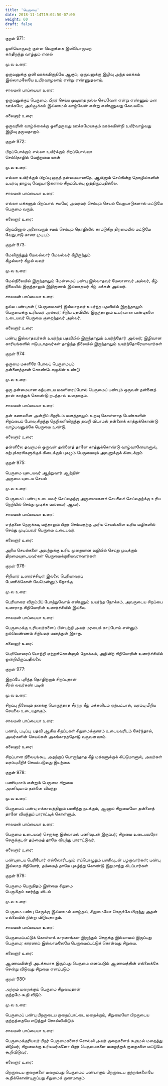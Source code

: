 ```yaml
---
title: 'பெருமை'
date: 2018-11-14T19:02:50-07:00
weight: 60
draft: false
---
```



குறள்  971:

ஒளியொருவற் குள்ள வெறுக்கை இளியொருவற்  
கஃதிறந்து வாழ்தும் எனல்

மு.வ உரை:

ஒருவனுக்கு ஒளி ஊக்கமிகுதியே ஆகும், ஒருவனுக்கு இழிவு அந்த ஊக்கம் இல்லாமலேயே உயிர்வாழலாம் என்று எண்ணுதலாம்.

சாலமன் பாப்பையா உரை:

ஒருவனுக்குப் பெருமை, பிறர் செய்ய முடியாத நல்ல செய்வேன் என்று எண்ணும் மன ஊக்கமே; அவ்வூக்கம் இல்லாமல் வாழ்வேன் என்று எண்ணுவது கேவலமே.

கலைஞர் உரை:

ஒருவரின் வாழ்க்கைக்கு ஒளிதருவது ஊக்கமேயாகும் ஊக்கமின்றி உயிர்வாழ்வது இழிவு தருவதாகும்

குறள்  972:

பிறப்பொக்கும் எல்லா உயிர்க்கும் சிறப்பொவ்வா  
செய்தொழில் வேற்றுமை யான்

மு.வ உரை:

எல்லா உயிர்க்கும் பிறப்பு ஒருத் தன்மையானதே, ஆயினும் செய்கின்ற தொழில்களின் உயர்வு தாழ்வு வேறுபாடுகளால் சிறப்பியல்பு ஒத்திருப்பதில்லை.

சாலமன் பாப்பையா உரை:

எல்லா மக்களும் பிறப்பால் சமம‌ே; அவரவர் செய்யும் செயல் வேறுபாடுகளால் மட்டுமே பெருமை வரும்.

கலைஞர் உரை:

பிறப்பினால் அனைவரும் சமம் செய்யும் தொழிலில் காட்டுகிற திறமையில் மட்டுமே வேறுபாடு காண முடியும்

குறள்  973:

மேலிருந்துத் மேலல்லார் மேலல்லர் கீழிருந்தும்  
கீழல்லார் கீழல் லவர்

மு.வ உரை:

மேல்நிலையில் இருந்தாலும் மேன்மைப் பண்பு இல்லாதவர் மேலானவர் அல்லர், கீழ் நிலையில் இருந்தாலும் இழிகுணம் இல்லாதவர் கீழ் மக்கள் அல்லர்.

சாலமன் பாப்பையா உரை:

நல்ல பண்புகள் ( பெருமைகள்) இல்லாதவர் உயர்ந்த பதவியில் இருந்தாலும் பெருமைக்கு உரியவர் அல்லர்; சிறிய பதவியில் இருந்தாலும் உயர்வான பண்புகளை உடையவர் பெருமை குறைந்தவர் அல்லர்.

கலைஞர் உரை:

பண்பு இல்லாதவர்கள் உயர்ந்த பதவியில் இருந்தாலும் உயர்ந்தோர் அல்லர்; இழிவான காரியங்களில் ஈடுபடாதவர்கள் தாழ்ந்த நிலையில் இருந்தாலும் உயர்ந்தோரேயாவார்கள்

குறள்  974:

ஒருமை மகளிரே போலப் பெருமையும்  
தன்னைத்தான் கொண்டொழுகின் உண்டு

மு.வ உரை:

ஒரு தன்மையான கற்புடைய மகளிரைப்போல் பெருமைப் பண்பும் ஒருவன் தன்னைத் தான் காத்துக் கொண்டு நடந்தால் உளதாகும்.

சாலமன் பாப்பையா உரை:

தன் கணவனை அன்றிப் பிறரிடம் மனத்தாலும் உறவு கொள்ளாத பெண்களின் சிறப்பைப் போல,சிறந்து நெறிகளிலிருந்து தவறி விடாமல் தன்னைக் காத்துக்கொண்டு வாழ்பவனுக்கே பெருமை உண்டு.

கலைஞர் உரை:

தன்னிலை தவறாமல் ஒருவன் தன்னைத் தானே காத்துக்கொண்டு வாழ்வானேயானால், கற்புக்கரசிகளுக்குக் கிடைக்கும் புகழும் பெருமையும் அவனுக்குக் கிடைக்கும்

குறள்  975:

பெருமை யுடையவர் ஆற்றுவார் ஆற்றின்  
அருமை யுடைய செயல்

மு.வ உரை:

பெருமைப் பண்பு உடையவர் செய்வதற்கு அருமையானச் செயலைச் செய்வதற்க்கு உரிய நெறியில் செய்து முடிக்க வல்லவர் ஆவர்.

சாலமன் பாப்பையா உரை:

எத்தனை நெருக்கடி வந்தாலும் பிறர் செய்வதற்கு அரிய செயல்களை உரிய வழிகளில் செய்து முடிப்பவர் பெருமை உடையவர்.

கலைஞர் உரை:

அரிய செயல்களை அவற்றுக்கு உரிய முறையான வழியில் செய்து முடிக்கும் திறமையுடையவர்கள் பெருமைக்குரியவராவார்கள்

குறள்  976:

சிறியார் உணர்ச்சியுள் இல்லை பெரியாரைப்  
பேணிக்கொள் வேமென்னும் நோக்கு

மு.வ உரை:

பெரியாரை விரும்பிப் போற்றுவோம் எண்ணும் உயர்ந்த நோக்கம், அவருடைய சிறப்பை உணராத சிறியோரின் உணர்ச்சியில் இல்லை.

சாலமன் பாப்பையா உரை:

பெருமைக்கு உரியவர்களைப் பின்பற்றி அவர் மரபைக் காப்போம் என்னும் நல்லெண்ணம் சிறியவர் மனத்துள் இராது.

கலைஞர் உரை:

பெரியோரைப் போற்றி ஏற்றுக்கொள்ளும் நோக்கம், அறிவிற் சிறியோரின் உணர்ச்சியில் ஒன்றியிருப்பதில்லை

குறள்  977:

இறப்பே புரிந்த தொழிற்றாம் சிறப்புதான்  
சீரல் லவர்கண் படின்

மு.வ உரை:

சிறப்பு நிலையும் தனக்கு பொருந்தாத சீரற்ற கீழ் மக்களிடம் ஏற்பட்டால், வரம்பு மீறிய செயலை உடையதாகும்.

சாலமன் பாப்பையா உரை:

பணம், படிப்பு, பதவி ஆகிய சிறப்புகள் சிறுமைக்குணம் உடையவரிடம் சேர்ந்தால், அவர்களின் செயல்கள் அகங்காரத்தோடு வருவனவாம்.

கலைஞர் உரை:

சிறப்பான நிலையுங்கூட அதற்குப் பொருந்தாத கீழ் மக்களுக்குக் கிட்டுமானால், அவர்கள் வரம்புமீறிச் செயல்படுவது இயற்கை

குறள்  978:

பணியுமாம் என்றும் பெருமை சிறுமை  
அணியுமாம் தன்னை வியந்து

மு.வ உரை:

பெருமைப் பண்பு எக்காலத்திலும் பணிந்து நடக்கும், ஆனால் சிறுமையோ தன்னைத் தானே வியந்துப் பாராட்டிக் கொள்ளும்.

சாலமன் பாப்பையா உரை:

பெருமை உடையவர் செருக்கு இல்லாமல் பணிவுடன் இருப்பர்; சிறுமை உடையவரோ செருக்குடன் தம்மைத் தாமே வியந்து பாராட்டுவர்.

கலைஞர் உரை:

பண்புடைய பெரியோர் எல்லோரிடமும் எப்பொழுதும் பணிவுடன் பழகுவார்கள்; பண்பு இல்லாத சிறியோர், தம்மைத் தாமே புகழ்ந்து கொண்டு இறுமாந்து கிடப்பார்கள்

குறள்  979:

பெருமை பெருமிதம் இன்மை சிறுமை  
பெருமிதம் ஊர்ந்து விடல்

மு.வ உரை:

பெருமை பண்பு செருக்கு இல்லாமல் வாழ்தல், சிறுமையோ செருக்கே மிகுந்து அதன் எல்லையில் நின்று விடுவதாகும்.

சாலமன் பாப்பையா உரை:

பெருமைப்பட்டுக் கொள்ளக் காரணங்கள் இருந்தும் செருக்கு இல்லாமல் இருப்பது பெருமை; காரணம் இல்லா‌மலேயே பெருமைப்பட்டுக் கொள்வது சிறுமை.

கலைஞர் உரை:

ஆணவமின்றி அடக்கமாக இருப்பது பெருமை எனப்படும் ஆணவத்தின் எல்லைக்கே சென்று விடுவது சிறுமை எனப்படும்

குறள்  980:

அற்றம் மறைக்கும் பெருமை சிறுமைதான்  
குற்றமே கூறி விடும்

மு.வ உரை:

பெருமைப் பண்பு பிறருடைய குறைப்பாட்டை மறைக்கும், சிறுமையோ பிறருடைய குற்றத்தையே எடுத்துச் சொல்லிவிடும்

சாலமன் பாப்பையா உரை:

பெருமைக்குரியவர் பிறர் பெருமைகளைச் சொல்லி அவர் குறைகளைக் கூறாமல் மறைத்து விடுவர்; சிறுமைக்கு உரியவர்‌களோ பிறர் பெருமைகளை மறைத்துக் குறைகளை மட்டுமே கூறிவிடுவர்.

கலைஞர் உரை:

பிறருடைய குறைகளை மறைப்பது பெருமைப் பண்பாகும் பிறருடைய குற்றங்களையே கூறிக்கொண்டிருப்பது சிறுமைக் குணமாகும்